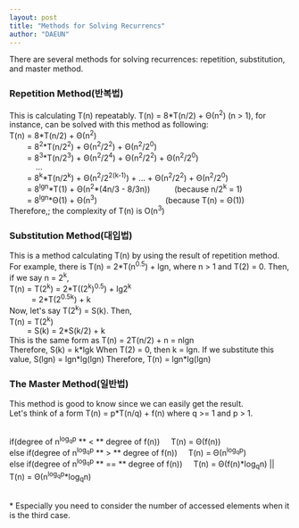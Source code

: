```yaml
---
layout: post
title: "Methods for Solving Recurrencs"
author: "DAEUN"
---
```


There are several methods for solving recurrences: repetition, substitution, and master method. 

### Repetition Method(반복법)
This is calculating T(n) repeatably. T(n) = 8\*T(n/2) + &Theta;(n<sup>2</sup>) (n > 1), for instance, can be solved with this method as following:
<br>
T(n) = 8\*T(n/2) + &Theta;(n<sup>2</sup>)<br>
&nbsp; &nbsp; &nbsp; &nbsp; = 8<sup>2</sup>\*T(n/2<sup>2</sup>) + &Theta;(n<sup>2</sup>/2<sup>2</sup>) + &Theta;(n<sup>2</sup>/2<sup>0</sup>)<br>
&nbsp; &nbsp; &nbsp; &nbsp; = 8<sup>3</sup>\*T(n/2<sup>3</sup>) + &Theta;(n<sup>2</sup>/2<sup>4</sup>) + &Theta;(n<sup>2</sup>/2<sup>2</sup>) + &Theta;(n<sup>2</sup>/2<sup>0</sup>)<br>
&nbsp; &nbsp; &nbsp; &nbsp; &nbsp; &nbsp; ...<br>
&nbsp; &nbsp; &nbsp; &nbsp; = 8<sup>k</sup>\*T(n/2<sup>k</sup>) + &Theta;(n<sup>2</sup>/2<sup>2(k-1)</sup>) + ... + &Theta;(n<sup>2</sup>/2<sup>2</sup>) + &Theta;(n<sup>2</sup>/2<sup>0</sup>)<br>
&nbsp; &nbsp; &nbsp; &nbsp; = 8<sup>lgn</sup>\*T(1) + &Theta;(n<sup>2</sup>\*(4n/3 - 8/3n)) &nbsp; &nbsp; &nbsp; &nbsp; &nbsp; (because n/2<sup>k</sup> = 1)<br>
&nbsp; &nbsp; &nbsp; &nbsp; = 8<sup>lgn</sup>\*&Theta;(1) + &Theta;(n<sup>3</sup>) &nbsp; &nbsp; &nbsp; &nbsp; &nbsp; &nbsp; &nbsp; &nbsp; &nbsp; &nbsp; &nbsp; &nbsp; &nbsp; &nbsp; &nbsp; (because T(n) = &Theta;(1))<br>
Therefore,; the complexity of T(n) is O(n<sup>3</sup>)

### Substitution Method(대입법)
This is a method calculating T(n) by using the result of repetition method. For example, there is T(n) = 2\*T(n<sup>0.5</sup>) + lgn, where n > 1 and T(2) = 0. Then, if we say n = 2<sup>k</sup>, <br>
T(n) = T(2<sup>k</sup>) = 2\*T((2<sup>k</sup>)<sup>0.5</sup>) + lg2<sup>k</sup><br>
&nbsp; &nbsp; &nbsp; &nbsp; &nbsp; = 2\*T(2<sup>0.5k</sup>) + k<br>
Now, let's say T(2<sup>k</sup>) = S(k). Then,<br>
T(n) = T(2<sup>k</sup>)<br>
&nbsp; &nbsp; &nbsp; &nbsp; = S(k) = 2\*S(k/2) + k<br>
This is the same form as T(n) = 2T(n/2) + n = nlgn<br>
Therefore, S(k) = k\*lgk
When T(2) = 0, then k = lgn. If we substitute this value,
S(lgn) = lgn\*lg(lgn)
Therefore, T(n) = lgn\*lg(lgn)

### The Master Method(일반법)
This method is good to know since we can easily get the result.
<br>
Let's think of a form
T(n) = p\*T(n/q) + f(n)
where q >= 1 and p > 1.
<br><br>

if(degree of n<sup>log<sub>q</sub>p</sup> ** < ** degree of f(n)) &nbsp; &nbsp; T(n) = &Theta;(f(n))<br>
else if(degree of n<sup>log<sub>q</sub>p</sup> ** > ** degree of f(n)) &nbsp; &nbsp; T(n) = &Theta;(n<sup>log<sub>q</sub>p</sup>)<br>
else if(degree of n<sup>log<sub>q</sub>p</sup> ** == ** degree of f(n)) &nbsp; &nbsp; T(n) = &Theta;(f(n)\*log<sub>q</sub>n) || T(n) = &Theta;(n<sup>log<sub>q</sub>p</sup>\*log<sub>q</sub>n)

<br>
* Especially you need to consider the number of accessed elements when it is the third case.